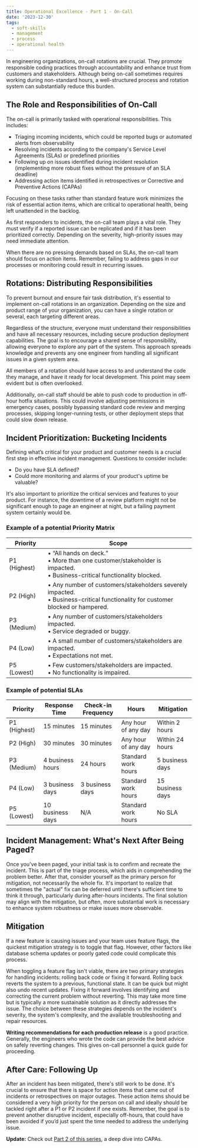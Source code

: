 ```yaml
---
title: Operational Excellence - Part 1 - On-Call
date: '2023-12-30'
tags:
  - soft-skills
  - management
  - process
  - operational health
---
```


In engineering organizations, on-call rotations are crucial. They promote responsible coding practices through accountability and enhance trust from customers and stakeholders. Although being on-call sometimes requires working during non-standard hours, a well-structured process and rotation system can substantially reduce this burden.

## The Role and Responsibilities of On-Call

The on-call is primarily tasked with operational responsibilities. This includes:

- Triaging incoming incidents, which could be reported bugs or automated alerts from observability
- Resolving incidents according to the company's Service Level Agreements (SLAs) or predefined priorities
- Following up on issues identified during incident resolution (implementing more robust fixes without the pressure of an SLA deadline)
- Addressing action items identified in retrospectives or Corrective and Preventive Actions (CAPAs)

Focusing on these tasks rather than standard feature work minimizes the risk of essential action items, which are critical to operational health, being left unattended in the backlog.

As first responders to incidents, the on-call team plays a vital role. They must verify if a reported issue can be replicated and if it has been prioritized correctly. Depending on the severity, high-priority issues may need immediate attention.

When there are no pressing demands based on SLAs, the on-call team should focus on action items. Remember, failing to address gaps in our processes or monitoring could result in recurring issues.

## Rotations: Distributing Responsibilities

To prevent burnout and ensure fair task distribution, it's essential to implement on-call rotations in an organization. Depending on the size and product range of your organization, you can have a single rotation or several, each targeting different areas.

Regardless of the structure, everyone must understand their responsibilities and have all necessary resources, including secure production deployment capabilities. The goal is to encourage a shared sense of responsibility, allowing everyone to explore any part of the system. This approach spreads knowledge and prevents any one engineer from handling all significant issues in a given system area.

All members of a rotation should have access to and understand the code they manage, and have it ready for local development. This point may seem evident but is often overlooked.

Additionally, on-call staff should be able to push code to production in off-hour hotfix situations. This could involve adjusting permissions in emergency cases, possibly bypassing standard code review and merging processes, skipping longer-running tests, or other deployment steps that could slow down release.

## Incident Prioritization: Bucketing Incidents

Defining what’s critical for your product and customer needs is a crucial first step in effective incident management. Questions to consider include:
- Do you have SLA defined?
- Could more monitoring and alarms of your product's uptime be valuable?

It's also important to prioritize the critical services and features to your product. For instance, the downtime of a review platform might not be significant enough to page an engineer at night, but a failing payment system certainly would be.

### Example of a potential Priority Matrix
| Priority | Scope |
| --- | --- |
| P1 (Highest) | • “All hands on deck.”<br>• More than one customer/stakeholder is impacted.<br>• Business-critical functionality blocked. |
| P2 (High) | • Any number of customers/stakeholders severely impacted.<br>• Business-critical functionality for customer blocked or hampered. |
| P3 (Medium) | • Any number of customers/stakeholders impacted.<br>• Service degraded or buggy. |
| P4 (Low) | • A small number of customers/stakeholders are impacted.<br>• Expectations not met. |
| P5 (Lowest) | • Few customers/stakeholders are impacted.<br>• No functionality is impaired. |

### Example of potential SLAs
| Priority | Response Time | Check-in Frequency | Hours | Mitigation |
| --- | --- | --- | --- | --- |
| P1 (Highest) | 15 minutes | 15 minutes | Any hour of any day | Within 2 hours |
| P2 (High) | 30 minutes | 30 minutes | Any hour of any day  | Within 24 hours |
| P3 (Medium) | 4 business hours | 24 hours | Standard work hours | 5 business days |
| P4 (Low) | 3 business days | 3 business days | Standard work hours | 15 business days |
| P5 (Lowest) | 10 business days | N/A | Standard work hours | No SLA |

## Incident Management: What's Next After Being Paged?

Once you've been paged, your initial task is to confirm and recreate the incident. This is part of the triage process, which aids in comprehending the problem better. After that, consider yourself as the primary person for mitigation, not necessarily the whole fix. It's important to realize that sometimes the "actual" fix can be deferred until there's sufficient time to think it through, particularly during after-hours incidents. The final solution may align with the mitigation, but often, more substantial work is necessary to enhance system robustness or make issues more observable.

## Mitigation

If a new feature is causing issues and your team uses feature flags, the quickest mitigation strategy is to toggle that flag. However, other factors like database schema updates or poorly gated code could complicate this process.

When toggling a feature flag isn't viable, there are two primary strategies for handling incidents: rolling back code or fixing it forward. Rolling back reverts the system to a previous, functional state. It can be quick but might also undo recent updates. Fixing it forward involves identifying and correcting the current problem without reverting. This may take more time but is typically a more sustainable solution as it directly addresses the issue. The choice between these strategies depends on the incident's severity, the system's complexity, and the available troubleshooting and repair resources.

**Writing recommendations for each production release** is a good practice. Generally, the engineers who wrote the code can provide the best advice on safely reverting changes. This gives on-call personnel a quick guide for proceeding.

## After Care: Following Up

After an incident has been mitigated, there's still work to be done. It's crucial to ensure that there is space for action items that came out of incidents or retrospectives on major outages. These action items should be considered a very high priority for the person on call and ideally should be tackled right after a P1 or P2 incident if one exists. Remember, the goal is to prevent another disruptive incident, especially off-hours, that could have been avoided if you’d just spent the time needed to address the underlying issue.

**Update:** Check out [Part 2 of this series](../operational-excellence-part-2), a deep dive into CAPAs.